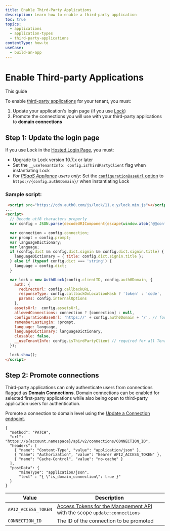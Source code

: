 ```yaml
---
title: Enable Third-Party Applications
description: Learn how to enable a third-party application
toc: true
topics:
  - applications
  - application-types
  - third-party-applications
contentType: how-to
useCase:
  - build-an-app
---
```

# Enable Third-party Applications

This guide

To enable [third-party applications](/applications/application-types#third-party-applications) for your tenant, you must:

1. Update your application's login page (if you use [Lock](/libraries/lock/v11))
2. Promote the connections you will use with your third-party applications to **domain connections**

## Step 1: Update the login page

If you use Lock in the [Hosted Login Page](/hosted-pages/login), you must:

- Upgrade to Lock version 10.7.x or later
- Set the `__useTenantInfo: config.isThirdPartyClient` flag when instantiating Lock
- *For [PSaaS Appliance](/appliance) users only*: Set the [`configurationBaseUrl` option](https://github.com/auth0/lock#other-options) to `https://{config.auth0Domain}/` when instantiating Lock

### Sample script:

```html
 <script src="https://cdn.auth0.com/js/lock/11.x.y/lock.min.js"></script>
...
<script>
  // Decode utf8 characters properly
  var config = JSON.parse(decodeURIComponent(escape(window.atob('@@config@@'))));

  var connection = config.connection;
  var prompt = config.prompt;
  var languageDictionary;
  var language;
  if (config.dict && config.dict.signin && config.dict.signin.title) {
    languageDictionary = { title: config.dict.signin.title };
  } else if (typeof config.dict === 'string') {
    language = config.dict;
  }

  var lock = new Auth0Lock(config.clientID, config.auth0Domain, {
    auth: {
      redirectUrl: config.callbackURL,
      responseType: config.callbackOnLocationHash ? 'token' : 'code',
      params: config.internalOptions
    },
    assetsUrl:  config.assetsUrl,
    allowedConnections: connection ? [connection] : null,
    configurationBaseUrl: 'https://' + config.auth0Domain + '/', // for PSaaS only
    rememberLastLogin: !prompt,
    language: language,
    languageDictionary: languageDictionary,
    closable: false,
    __useTenantInfo: config.isThirdPartyClient // required for all Tenants
  });

  lock.show();
</script>
```

## Step 2: Promote connections

Third-party applications can only authenticate users from connections flagged as **Domain Connections**. Domain connections can be enabled for selected first-party applications while also being open to third-party application users for authentication.

Promote a connection to domain level using the [Update a Connection endpoint](/api/management/v2#!/Connections/patch_connections_by_id).

```har
{
  "method": "PATCH",
  "url": "https://${account.namespace}/api/v2/connections/CONNECTION_ID",
  "headers": [
    { "name": "Content-Type", "value": "application/json" },
    { "name": "Authorization", "value": "Bearer API2_ACCESS_TOKEN" },
    { "name": "Cache-Control", "value": "no-cache" }
  ],
  "postData": {
      "mimeType": "application/json",
      "text" : "{ \"is_domain_connection\": true }"
  }
}
```
| Value | Description |
| - | - |
| `API2_ACCESS_TOKEN` | [Access Tokens for the Management API](/api/management/v2/tokens) with the scope `update:connections` |
| `CONNECTION_ID` | Τhe ID of the connection to be promoted |
